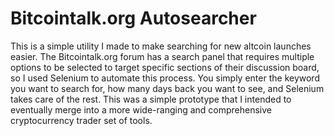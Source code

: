 # Bitcointalk.org Autosearcher

This is a simple utility I made to make searching for new altcoin launches easier. The Bitcointalk.org forum has a search panel that requires multiple options to be selected to target specific sections of their discussion board, so I used Selenium to automate this process. You simply enter the keyword you want to search for, how many days back you want to see, and Selenium takes care of the rest. This was a simple prototype that I intended to eventually merge into a more wide-ranging and comprehensive cryptocurrency trader set of tools.
